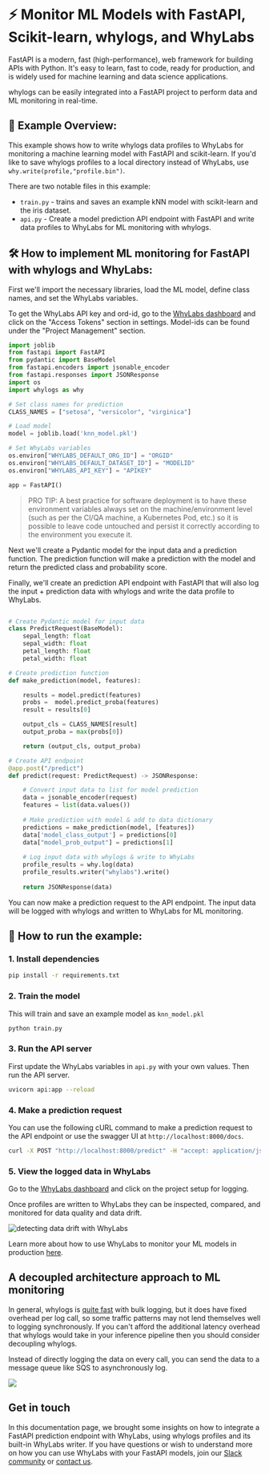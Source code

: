 
# ⚡ Monitor ML Models with FastAPI, Scikit-learn, whylogs, and WhyLabs  

FastAPI is a modern, fast (high-performance), web framework for building APIs with Python. It's easy to learn, fast to code, ready for production, and is widely used for machine learning and data science applications.

whylogs can be easily integrated into a FastAPI project to perform data and ML monitoring in real-time.

## 📖 Example Overview:

This example shows how to write whylogs data profiles to WhyLabs for monitoring a machine learning model with FastAPI and scikit-learn. If you'd like to save whylogs profiles to a local directory instead of WhyLabs, use `why.write(profile,"profile.bin")`.

There are two notable files in this example:
- `train.py` - trains and saves an example kNN model with scikit-learn and the iris dataset.
- `api.py` - Create a model prediction API endpoint with FastAPI and write data profiles to WhyLabs for ML monitoring with whylogs.

## 🛠️ How to implement ML monitoring for FastAPI with whylogs and WhyLabs:

First we'll import the necessary libraries, load the ML model, define class names, and set the WhyLabs variables.

To get the WhyLabs API key and ord-id, go to the [WhyLabs dashboard](https://hub.whylabsapp.com/) and click on the "Access Tokens" section in settings. Model-ids can be found under the "Project Management" section.


```python
import joblib 
from fastapi import FastAPI
from pydantic import BaseModel
from fastapi.encoders import jsonable_encoder
from fastapi.responses import JSONResponse
import os
import whylogs as why

# Set class names for prediction
CLASS_NAMES = ["setosa", "versicolor", "virginica"]

# Load model
model = joblib.load('knn_model.pkl')

# Set WhyLabs variables
os.environ["WHYLABS_DEFAULT_ORG_ID"] = "ORGID"
os.environ["WHYLABS_DEFAULT_DATASET_ID"] = "MODELID"
os.environ["WHYLABS_API_KEY"] = "APIKEY"

app = FastAPI()
```
> PRO TIP: A best practice for software deployment is to have these environment variables always set on the machine/environment level (such as per the CI/QA machine, a Kubernetes Pod, etc.) so it is possible to leave code untouched and persist it correctly according to the environment you execute it.

Next we'll create a Pydantic model for the input data and a prediction function. The prediction function will make a prediction with the model and return the predicted class and probability score.

Finally, we'll create an prediction API endpoint with FastAPI that will also log the input + prediction data with whylogs and write the data profile to WhyLabs.

```python

# Create Pydantic model for input data
class PredictRequest(BaseModel):
    sepal_length: float
    sepal_width: float
    petal_length: float
    petal_width: float

# Create prediction function
def make_prediction(model, features):

    results = model.predict(features)
    probs =  model.predict_proba(features)
    result = results[0]

    output_cls = CLASS_NAMES[result]
    output_proba = max(probs[0])

    return (output_cls, output_proba)

# Create API endpoint
@app.post("/predict")
def predict(request: PredictRequest) -> JSONResponse:

    # Convert input data to list for model prediction
    data = jsonable_encoder(request)
    features = list(data.values())
 
    # Make prediction with model & add to data dictionary
    predictions = make_prediction(model, [features])
    data['model_class_output'] = predictions[0]
    data["model_prob_output"] = predictions[1]
    
    # Log input data with whylogs & write to WhyLabs
    profile_results = why.log(data)
    profile_results.writer("whylabs").write()
    
    return JSONResponse(data)
```

You can now make a prediction request to the API endpoint. The input data will be logged with whylogs and written to WhyLabs for ML monitoring.

## 🚀 How to run the example:

### 1. Install dependencies

```bash
pip install -r requirements.txt
```

### 2. Train the model

This will train and save an example model as `knn_model.pkl`
```bash
python train.py
```

### 3. Run the API server
First update the WhyLabs variables in `api.py` with your own values. Then run the API server.
```bash
uvicorn api:app --reload
```

### 4. Make a prediction request
You can use the following cURL command to make a prediction request to the API endpoint or use the swagger UI at `http://localhost:8000/docs`.

```bash
curl -X POST "http://localhost:8000/predict" -H "accept: application/json" -H "Content-Type: application/json" -d "{\"sepal_length\": 5.1, \"sepal_width\": 3.5, \"petal_length\": 1.4, \"petal_width\": 0.2}"
```

### 5. View the logged data in WhyLabs
Go to the [WhyLabs dashboard](https://app.whylabsapp.com/) and click on the project setup for logging. 

Once profiles are written to WhyLabs they can be inspected, compared, and monitored for data quality and data drift.

![detecting data drift with WhyLabs](https://whylabs.ai/_next/image?url=https%3A%2F%2Fcontent.whylabs.ai%2Fcontent%2Fimages%2F2022%2F11%2FFrame-6899--1-.png&w=3120&q=75)

Learn more about how to use WhyLabs to monitor your ML models in production [here](https://docs.whylabsapp.com/).

## A decoupled architecture approach to ML monitoring
In general, whylogs is [quite fast](https://whylabs.ai/blog/posts/data-logging-with-whylogs-profiling-for-efficiency) with bulk logging, but it does have fixed overhead per log call, so some traffic patterns may not lend themselves well to logging synchronously. If you can't afford the additional latency overhead that whylogs would take in your inference pipeline then you should consider decoupling whylogs.

Instead of directly logging the data on every call, you can send the data to a message queue like SQS to asynchronously log.

![](https://docs.whylabs.ai/docs/assets/images/fastapi_decoupled_example-c19a3f218e78b2b6dc577a8b761abaa9.png)



## Get in touch
In this documentation page, we brought some insights on how to integrate a FastAPI prediction endpoint with WhyLabs, using whylogs profiles and its built-in WhyLabs writer. If you have questions or wish to understand more on how you can use WhyLabs with your FastAPI models, join our [Slack community](http://join.slack.whylabs.ai/) or [contact us](https://whylabs.ai/contact-us).